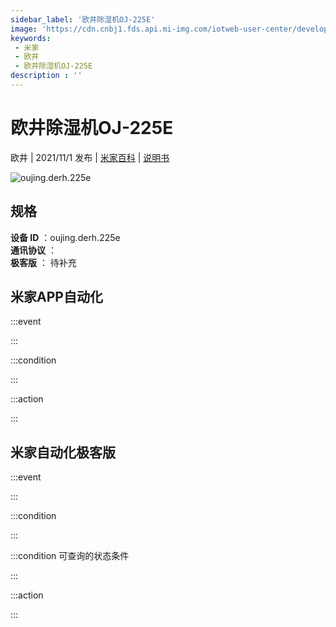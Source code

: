 ```yaml
---
sidebar_label: '欧井除湿机OJ-225E'
image: 'https://cdn.cnbj1.fds.api.mi-img.com/iotweb-user-center/developer_1679068994147z6c0E744.png?GalaxyAccessKeyId=AKVGLQWBOVIRQ3XLEW&Expires=9223372036854775807&Signature=jqIYLA3Qc7Ic0Wkj7Kj9RNXUWzw='
keywords: 
 - 米家
 - 欧井
 - 欧井除湿机OJ-225E
description : ''
---
```

# 欧井除湿机OJ-225E

欧井 | 2021/11/1 发布 | [米家百科](https://home.mi.com/webapp/content/baike/product/index.html?model=oujing.derh.225e) | [说明书](https://home.mi.com/views/introduction.html?model=oujing.derh.225e&region=cn)

![oujing.derh.225e](https://cdn.cnbj1.fds.api.mi-img.com/iotweb-user-center/developer_1679068994147z6c0E744.png?GalaxyAccessKeyId=AKVGLQWBOVIRQ3XLEW&Expires=9223372036854775807&Signature=jqIYLA3Qc7Ic0Wkj7Kj9RNXUWzw=)

## 规格  
> 
**设备 ID** ：oujing.derh.225e  
**通讯协议** ：  
**极客版**  ： 待补充 


## 米家APP自动化  

:::event  

:::

:::condition  

:::

:::action   

:::

## 米家自动化极客版  

:::event  

:::

:::condition  

:::

:::condition 可查询的状态条件  

:::

:::action  

:::

        
